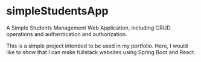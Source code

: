 # simpleStudentsApp
A Simple Students Management Web Application, including CRUD operations and authentication and authorization.

This is a simple project intended to be used in my portfolio. Here, I would like to show that I can make fullstack websites using Spring Boot and React.
